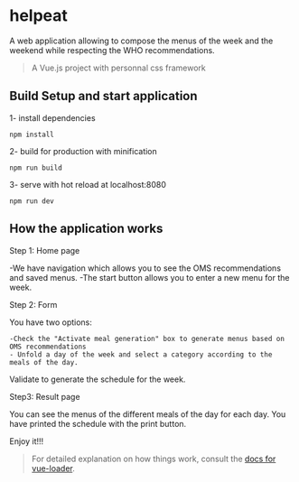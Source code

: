 # helpeat
A web application allowing to compose the menus of the week and the weekend while respecting the WHO recommendations.

> A Vue.js project with personnal css framework 

## Build Setup and start application
1- install dependencies
```
npm install
```
2- build for production with minification
```
npm run build
```

3- serve with hot reload at localhost:8080
```
npm run dev
```
## How the application works
Step 1: Home page

  -We have navigation which allows you to see the OMS recommendations and saved menus.
  -The start button allows you to enter a new menu for the week.
  
Step 2: Form

  You have two options:
  
    -Check the "Activate meal generation" box to generate menus based on OMS recommendations
    - Unfold a day of the week and select a category according to the meals of the day.
    
  Validate to generate the schedule for the week.
  
Step3: Result page

  You can see the menus of the different meals of the day for each day.
  You have printed the schedule with the print button.
  
Enjoy it!!!

>For detailed explanation on how things work, consult the [docs for vue-loader](http://vuejs.github.io/vue-loader).
